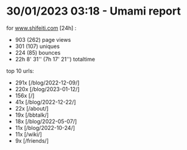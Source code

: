 # 30/01/2023 03:18 - Umami report
for www.shifeiti.com [24h] :

 - 903 (262) page views
 - 301 (107) uniques
 - 224 (85) bounces
 - 22h 8' 31'' (7h 17' 21'') totaltime


top 10 urls:
 - 291x [/blog/2022-12-09/]
 - 220x [/blog/2023-01-12/]
 - 156x [/]
 - 41x [/blog/2022-12-22/]
 - 22x [/about/]
 - 19x [/bbtalk/]
 - 18x [/blog/2022-05-07/]
 - 11x [/blog/2022-10-24/]
 - 11x [/wiki/]
 - 9x [/friends/]


